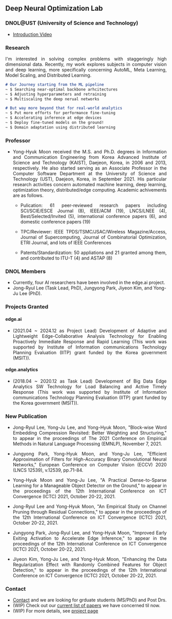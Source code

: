 ## Deep Neural Optimization Lab

### DNOL@UST (University of Science and Technology)
- [Introduction Video](https://www.youtube.com/watch?v=ACisStatU-g)

### Research
<!---
- AutoML (NAS, HPO), Meta Learning 
- Sparse Learning, Model Scaling
- Distributed Learning (FL, Multiagent)
- Unsupervised/Contrastive Learning
-->
<p align="justify"> I'm interested in solving complex problems with staggeringly high dimensional data. Recently, my work explores subjects in computer vision and deep learning, more specifically concerning AutoML, Meta Learning, Model Scaling, and Distributed Learning. </p>
  
```markdown
# Our Journey starting from the ML pipeline
~ $ Searching near-optimal backbone arhcitectures
~ $ Adjusting hyperparameters and retraining
~ $ Multiscaling the deep nerual networks

# But way more beyond that for real-world analytics
~ $ Put more efforts for performance fine-tuning
~ $ Accelerating inference at edge devices
~ $ Deploy fine-tuned models on the ground!
~ $ Domain adaptation using distributed learning
```

### Professor
- <p align="justify"> Yong-Hyuk Moon received the M.S. and Ph.D. degrees in Information and Communication Engineering from Korea Advanced Institute of Science and Technology (KAIST), Daejeon, Korea, in 2006 and 2013, respectively. He also started serving as an Associate Professor in the Computer Software Department at the University of Science and Technology (UST), Daejeon, Korea, in September 2021. His particular research activities concern automated machine learning, deep learning, optimization theory, distributed/edge computing. Academic achivements are as follows. </p>

  - <p align="justify"> Pulication: 61 peer-reviewed research papers including SCI/SCIE/ESCE Journal (8), IEEE/ACM (19), LNCS/LNEE (4), Best/Selected/Invited (5), international conference papers (6), and domestic conference papers (19) </p>
  - <p align="justify"> TPC/Reviewer: IEEE TPDS/TSMC/JSAC/Wireless Magazine/Access, Journal of Supercomputing, Journal of Combinatorial Optimization, ETRI Journal, and lots of IEEE Conferences </p>
  - <p align="justify"> Patents/Standardization: 50 appliations and 21 granted among them, and contributed to ITU-T (4) and ASTAP (8) </p>

<!---
- <p align="justify"> Yong-Hyuk Moon is a senior researcher with the Artificial Intelligence Laboratory in Electronics and Telecommunications Research Institute (ETRI), Daejeon, Korea, since 2006. He also started serving as an Associate Professor in the Computer Software Department at the University of Science and Technology (UST), Daejeon, Korea, in September 2021. He received the M.S. and Ph.D. degrees in Information and Communication Engineering from Korea Advanced Institute of Science and Technology (KAIST), Daejeon, Korea, in 2006 and 2013, respectively. His particular research activities concern automated machine learning, deep learning, optimization theory, distributed/edge computing. </p>
- <p align="justify"> Academic achivements are as follows: I have published 61 peer-reviewed research papers including SCI/SCIE/ESCE Journal (8), IEEE/ACM (19), LNCS/LNEE (4), Best/Selected/Invited (5), international conference papers (6), and domestic conference papers (19); have served as a TPC(Technical Program Committee) or Reviewer in IEEE TPDS/TSMC/JSAC/Wireless Magazine/Access, Journal of Supercomputing, Journal of Combinatorial Optimization, and ETRI Journal; also have published 50 appliations and among them 21 granted; and have contributed to ITU-T (4) and ASTAP (8). </p>
-->

### DNOL Members
- Currently, four AI researchers have been involved in the edge.ai project. 
- Jong-Ryul Lee (Task Lead, PhD), Jungyong Park, Jiyeon Kim, and Yong-Ju Lee (PhD).

### Projects Granted

#### edge.ai
- <p align="justify"> (2021.04 ~ 2024.12 as Project Lead) Development of Adaptive and Lightweight Edge-Collaborative Analysis Technology for Enabling Proactively Immediate Response and Rapid Learning (This work was supported by Institute of Information communications Technology Planning Evaluation (IITP) grant funded by the Korea government (MSIT)). </p>

#### edge.analytics
- <p align="justify"> (2018.04 ~ 2020.12 as Task Lead) Development of Big Data Edge Analytics SW Technology for Load Balancing and Active Timely Response (This work was supported by Institute of Information communications Technology Planning Evaluation (IITP) grant funded by the Korea government (MSIT)). </p>

### New Publication
- <p align="justify"> Jong-Ryul Lee, Yong-Ju Lee, and Yong-Hyuk Moon, "Block-wise Word Embedding Compression Revisited: Better Weighting and Structuring," to appear in the proceedings of The 2021 Conference on Empirical Methods in Natural Language Processing (EMNLP), November 7, 2021. </p>
- <p align="justify"> Jungyong Park, Yong-Hyuk Moon, and Yong-Ju Lee, "Efficient Approximation of Filters for High-Accuracy Binary Convolutional Neural Networks," European Conference on Computer Vision (ECCV) 2020 (LNCS 12539), v.12539, pp.71-84. </p>
- <p align="justify"> Yong-Hyuk Moon and Yong-Ju Lee, "A Practical Dense-to-Sparse Learning for a Manageable Object Detector on the Ground," to appear in the proceedings of the 12th International Conference on ICT Convergence (ICTC) 2021, October 20-22, 2021.  </p>
- <p align="justify"> Jong-Ryul Lee and Yong-Hyuk Moon, "An Empirical Study on Channel Pruning through Residual Connections," to appear in the proceedings of the 12th International Conference on ICT Convergence (ICTC) 2021, October 20-22, 2021.  </p>
- <p align="justify"> Jungyong Park, Jong-Ryul Lee, and Yong-Hyuk Moon, "Improved Early Exiting Activation to Accelerate Edge Inference," to appear in the proceedings of the 12th International Conference on ICT Convergence (ICTC) 2021, October 20-22, 2021.  </p>
- <p align="justify"> Jiyeon Kim, Yong-Ju Lee, and Yong-Hyuk Moon, "Enhancing the Data Regularization Effect with Randomly Combined Features for Object Detection," to appear in the proceedings of the 12th International Conference on ICT Convergence (ICTC) 2021, October 20-22, 2021.  </p>

### Contact
- [Contact](mailto:yhmoon@etri.re.kr) and we are looking for grduate students (MS/PhD) and Post Drs.
- (WIP) Check out our [current list of papers](https://github.com/etri-edgeai/etri-edgeai.github.io/wiki/References) we have concerned til now.
- (WIP) For more details, see [project page](https://etri-edgeai.github.io)
